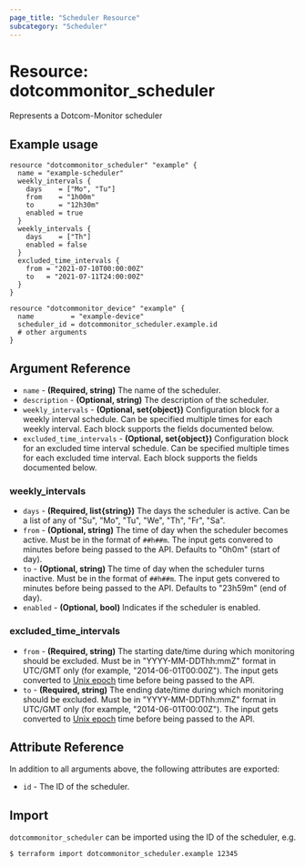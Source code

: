 ```yaml
---
page_title: "Scheduler Resource"
subcategory: "Scheduler"
---
```

# Resource: dotcommonitor_scheduler
Represents a Dotcom-Monitor scheduler

## Example usage
```hcl
resource "dotcommonitor_scheduler" "example" {
  name = "example-scheduler"
  weekly_intervals {
    days    = ["Mo", "Tu"]
    from    = "1h00m"
    to      = "12h30m"
    enabled = true
  }
  weekly_intervals {
    days    = ["Th"]
    enabled = false
  }
  excluded_time_intervals {
    from = "2021-07-10T00:00:00Z"
    to   = "2021-07-11T24:00:00Z"
  } 
}

resource "dotcommonitor_device" "example" {
  name         = "example-device"
  scheduler_id = dotcommonitor_scheduler.example.id
  # other arguments
}
```

## Argument Reference
* `name` - **(Required, string)** The name of the scheduler.
* `description` - **(Optional, string)** The description of the scheduler.
* `weekly_intervals` - **(Optional, set{object})** Configuration block for a weekly interval schedule. Can be specified multiple times for each weekly interval. Each block supports the fields documented below.
* `excluded_time_intervals` - **(Optional, set{object})** Configuration block for an excluded time interval schedule. Can be specified multiple times for each excluded time interval. Each block supports the fields documented below.

### weekly_intervals
* `days` - **(Required, list{string})** The days the scheduler is active. Can be a list of any of "Su", "Mo", "Tu", "We", "Th", "Fr", "Sa".
* `from` - **(Optional, string)** The time of day when the scheduler becomes active. Must be in the format of `##h##m`. The input gets convered to minutes before being passed to the API. Defaults to "0h0m" (start of day).
* `to` - **(Optional, string)** The time of day when the scheduler turns inactive. Must be in the format of `##h##m`. The input gets convered to minutes before being passed to the API. Defaults to "23h59m" (end of day).
* `enabled` - **(Optional, bool)** Indicates if the scheduler is enabled.

### excluded_time_intervals
* `from` - **(Required, string)** The starting date/time during which monitoring should be excluded. Must be in "YYYY-MM-DDThh:mmZ" format in UTC/GMT only (for example, "2014-06-01T00:00Z"). The input gets converted to [Unix epoch](https://en.wikipedia.org/wiki/Unix_time) time before being passed to the API.
* `to` - **(Required, string)** The ending date/time during which monitoring should be excluded. Must be in "YYYY-MM-DDThh:mmZ" format in UTC/GMT only (for example, "2014-06-01T00:00Z"). The input gets converted to [Unix epoch](https://en.wikipedia.org/wiki/Unix_time) time before being passed to the API.

## Attribute Reference
In addition to all arguments above, the following attributes are exported:

* `id` - The ID of the scheduler.

## Import
`dotcommonitor_scheduler` can be imported using the ID of the scheduler, e.g.

```
$ terraform import dotcommonitor_scheduler.example 12345
```
